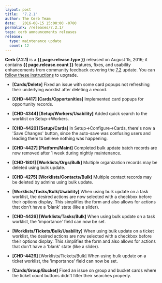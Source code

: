 ```yaml
---
layout: post
title:  "7.2.1"
author: The Cerb Team
date:   2016-08-15 15:00:00 -0700
permalink: /releases/7.2.1/
tags: cerb announcements releases
release:
  type: maintenance update
  count: 12
---
```


**Cerb (7.2.1)** is a **{{ page.release.type }}** released on August 15, 2016; it contains **{{ page.release.count }}** features, fixes, and usability enhancements from community feedback covering the [7.2](/releases/7.2/) update.  You can [follow these instructions](/docs/upgrading/) to upgrade.

* **[Cards/Delete]** Fixed an issue with some card popups not refreshing their underlying worklist after deleting a record.

* **[CHD-4417] [Cards/Opportunities]** Implemented card popups for opportunity records.

* **[CHD-4344] [Setup/Workers/Usability]** Added quick search to the worklist on Setup->Workers.

* **[CHD-4420] [Setup/Cards]** In Setup->Configure->Cards, there's now a 'Save Changes' button, since the auto-save was confusing users and leading them to believe nothing was happening.

* **[CHD-4427] [Platform/Maint]** Completed bulk update batch records are now removed after 1 week during nightly maintenance.

* **[CHD-1801] [Worklists/Orgs/Bulk]** Multiple organization records may be deleted using bulk update.

* **[CHD-4275] [Worklists/Contacts/Bulk]** Multiple contact records may be deleted by admins using bulk update.

* **[Worklists/Tasks/Bulk/Usability]** When using bulk update on a task worklist, the desired actions are now selected with a checkbox before their options display. This simplifies the form and also allows for actions that don't have a 'blank' state (like a slider).

* **[CHD-4426] [Worklists/Tasks/Bulk]** When using bulk update on a task worklist, the 'importance' field can now be set.

* **[Worklists/Tickets/Bulk/Usability]** When using bulk update on a ticket worklist, the desired actions are now selected with a checkbox before their options display. This simplifies the form and also allows for actions that don't have a 'blank' state (like a slider).

* **[CHD-4426]** [Worklists/Tickets/Bulk] When using bulk update on a ticket worklist, the 'importance' field can now be set.

* **[Cards/Group/Bucket]** Fixed an issue on group and bucket cards where the ticket count buttons didn't filter their searches properly.

